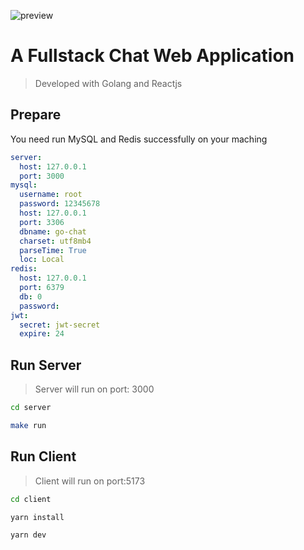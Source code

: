 ![preview](https://github.com/luosijie/go-chat/blob/main/preview/dashboard.png)

# A Fullstack Chat Web Application
> Developed with Golang and Reactjs

## Prepare

You need run MySQL and Redis successfully on your maching
```yml
server:
  host: 127.0.0.1
  port: 3000
mysql:
  username: root
  password: 12345678
  host: 127.0.0.1
  port: 3306
  dbname: go-chat
  charset: utf8mb4
  parseTime: True
  loc: Local 
redis:
  host: 127.0.0.1
  port: 6379
  db: 0
  password:
jwt:
  secret: jwt-secret
  expire: 24
```

## Run Server

> Server will run on port: 3000
```sh
cd server

make run
```

## Run Client

> Client will run on port:5173

```sh
cd client

yarn install

yarn dev
```
